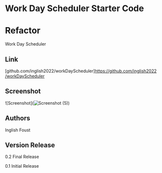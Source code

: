 # Work Day Scheduler Starter Code
# Refactor

Work Day Scheduler

## Link

[github.com/inglish2022/workDayScheduler]https://github.com/inglish2022/workDayScheduler

## Screenshot

![Screenshot](![Screenshot (5)](https://user-images.githubusercontent.com/99756614/156835988-27c5c93f-7c3a-4bfa-b2f1-a6cbedb8493f.png))

##  Authors

Inglish Foust

##  Version Release

0.2 
    Final Release

0.1
    Initial Release